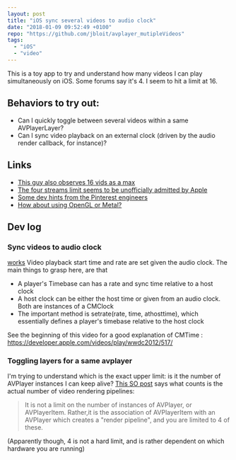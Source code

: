```yaml
---
layout: post
title: "iOS sync several videos to audio clock"
date: "2018-01-09 09:52:49 +0100"
repo: "https://github.com/jbloit/avplayer_mutipleVideos"
tags:
  - "iOS"
  - "video"
---
```



This is a toy app to try and understand how many videos I can play simultaneously on iOS. Some forums say it's 4. I seem to hit a limit at 16.

## Behaviors to try out:
- Can I quickly toggle between several videos within a same AVPlayerLayer?
- Can I sync video playback on an external clock (driven by the audio render callback, for instance)?

## Links
- [This guy also observes 16 vids as a max](https://stackoverflow.com/questions/40474480/how-many-avplayers-are-allowed-to-be-created-at-the-same-time)
- [The four streams limit seems to be unofficially admitted by Apple](https://stackoverflow.com/questions/8608570/avplayeritem-fails-with-avstatusfailed-and-error-code-cannot-decode/9933853#9933853)
- [Some dev hints from the Pinterest engineers](https://medium.com/@Pinterest_Engineering/building-native-video-pins-7ff89ad3ec33)
- [How about using OpenGL or Metal?](https://stackoverflow.com/questions/38130497/is-metal-a-good-framework-to-use-for-multiple-video-rendering)

## Dev log
### Sync videos to audio clock
[works](https://github.com/jbloit/avplayer_mutipleVideos/tree/80d1573fe9fc7a3a49cc05a3403e25c0297aed33)
Video playback start time and rate are set given the audio clock. The main things to grasp here, are that
- A player's Timebase can has a rate and sync time relative to a host clock
- A host clock can be either the host time or given from an audio clock. Both are instances of a CMClock
- The important method is setrate(rate, time, athosttime), which essentially defines a player's timebase relative to the host clock

See the beginning of this video for a good explanation of CMTime :
https://developer.apple.com/videos/play/wwdc2012/517/

### Toggling layers for a same avplayer
I'm trying to understand which is the exact upper limit: is it the number of AVPlayer instances I can keep alive?
[This SO post](https://stackoverflow.com/questions/8608570/avplayeritem-fails-with-avstatusfailed-and-error-code-cannot-decode/9933853#9933853) says what counts is the actual number of video rendering pipelines:

> It is not a limit on the number of instances of AVPlayer, or AVPlayerItem. Rather,it is the association of AVPlayerItem with an AVPlayer which creates a "render pipeline", and you are limited to 4 of these.

(Apparently though, 4 is not a hard limit, and is rather dependent on which hardware you are running)
